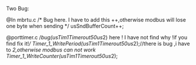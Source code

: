 
Two Bug:

@In mbrtu.c
 /* Bug here. I have to add this ++,otherwise modbus will lose one byte when sending */
usSndBufferCount++;

@porttimer.c
/*bug(usTim1Timerout50us*2) here ! I have not find why !if you find fix it!*/
Timer_1_WritePeriod(usTim1Timerout50us*2);//there is bug ,i have to *2,otherwise modbus can not work
Timer_1_WriteCounter(usTim1Timerout50us*2);